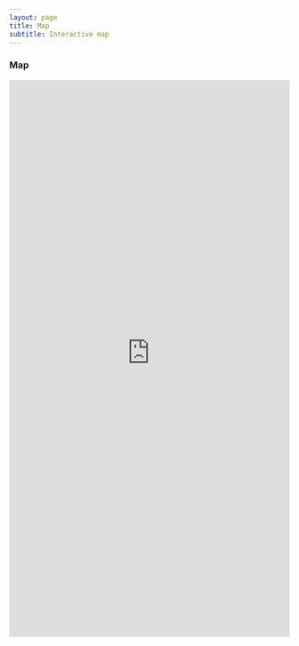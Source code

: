 ```yaml
---
layout: page
title: Map
subtitle: Interactive map
---
```


### Map

<iframe ddd width="100%" height="1000px" src="https://thibautfabacher.shinyapps.io/covid-19/"
allowfullscreen="allowfullscreen" frameBorder="0"></iframe>